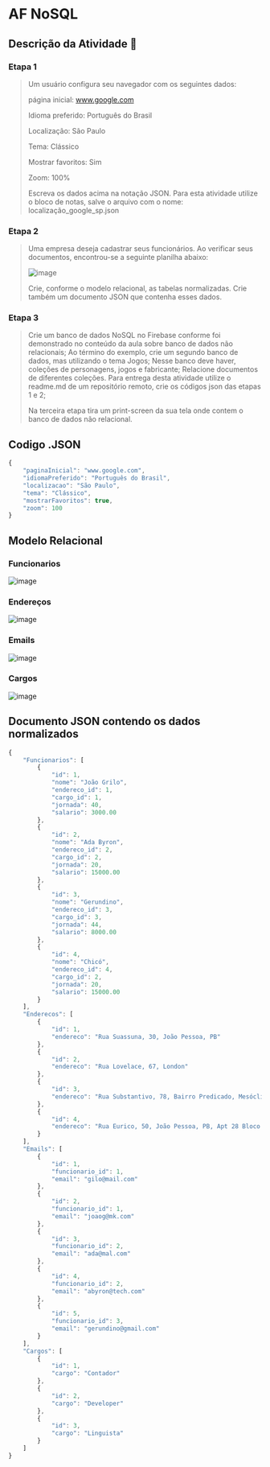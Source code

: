 # AF NoSQL

## Descrição da Atividade 📓
### Etapa 1
> Um usuário configura seu navegador com os seguintes dados:
> 
> página inicial: www.google.com
> 
> Idioma preferido: Português do Brasil
> 
> Localização: São Paulo
> 
> Tema: Clássico
> 
> Mostrar favoritos: Sim
> 
> Zoom: 100%
> 
> Escreva os dados acima na notação JSON. Para esta atividade utilize o bloco de notas, salve o arquivo com o nome: localização_google_sp.json

### Etapa 2 
> Uma empresa deseja cadastrar seus funcionários. Ao verificar seus documentos, encontrou-se a seguinte planilha abaixo:
> 
> ![image](https://github.com/IsabelaQu/Banco-de-Dados/assets/124175141/25d33d9b-4839-42f0-b561-6c945291fd43)
> 
> Crie, conforme o modelo relacional, as tabelas normalizadas. Crie também um documento JSON que contenha esses dados.

### Etapa 3
> Crie um banco de dados NoSQL no Firebase conforme foi demonstrado no conteúdo da aula sobre banco de dados não relacionais;
> Ao término do exemplo, crie um segundo banco de dados, mas utilizando o tema Jogos;
> Nesse banco deve haver, coleções de personagens, jogos e fabricante;
> Relacione documentos de diferentes coleções.
> Para entrega desta atividade utilize o readme.md de um repositório remoto, crie os códigos json das etapas 1 e 2;
> 
> Na terceira etapa tira um print-screen da sua tela onde contem o banco de dados não relacional.


## Codigo .JSON

```js
{
    "paginaInicial": "www.google.com",
    "idiomaPreferido": "Português do Brasil",
    "localizacao": "São Paulo",
    "tema": "Clássico",
    "mostrarFavoritos": true,
    "zoom": 100
}
```
## Modelo Relacional 
### Funcionarios
![image](https://github.com/IsabelaQu/Banco-de-Dados/assets/124175141/a470ed06-56ef-4107-9b1f-ae1a74e6dd5c)

### Endereços
![image](https://github.com/IsabelaQu/Banco-de-Dados/assets/124175141/fa5c0ef9-46f3-4780-8f6b-89f1e12b360c)

### Emails
![image](https://github.com/IsabelaQu/Banco-de-Dados/assets/124175141/70580889-2dcf-4c39-9bbd-bf0fb7000968)

### Cargos
![image](https://github.com/IsabelaQu/Banco-de-Dados/assets/124175141/421cb83c-0ebe-4fe3-9347-1d02d63c9bc6)

## Documento JSON contendo os dados normalizados
```js
{
    "Funcionarios": [
        {
            "id": 1,
            "nome": "João Grilo",
            "endereco_id": 1,
            "cargo_id": 1,
            "jornada": 40,
            "salario": 3000.00
        },
        {
            "id": 2,
            "nome": "Ada Byron",
            "endereco_id": 2,
            "cargo_id": 2,
            "jornada": 20,
            "salario": 15000.00
        },
        {
            "id": 3,
            "nome": "Gerundino",
            "endereco_id": 3,
            "cargo_id": 3,
            "jornada": 44,
            "salario": 8000.00
        },
        {
            "id": 4,
            "nome": "Chicó",
            "endereco_id": 4,
            "cargo_id": 2,
            "jornada": 20,
            "salario": 15000.00
        }
    ],
    "Enderecos": [
        {
            "id": 1,
            "endereco": "Rua Suassuna, 30, João Pessoa, PB"
        },
        {
            "id": 2,
            "endereco": "Rua Lovelace, 67, London"
        },
        {
            "id": 3,
            "endereco": "Rua Substantivo, 78, Bairro Predicado, Mesóclise-AC"
        },
        {
            "id": 4,
            "endereco": "Rua Eurico, 50, João Pessoa, PB, Apt 28 Bloco C"
        }
    ],
    "Emails": [
        {
            "id": 1,
            "funcionario_id": 1,
            "email": "gilo@mail.com"
        },
        {
            "id": 2,
            "funcionario_id": 1,
            "email": "joaog@mk.com"
        },
        {
            "id": 3,
            "funcionario_id": 2,
            "email": "ada@mal.com"
        },
        {
            "id": 4,
            "funcionario_id": 2,
            "email": "abyron@tech.com"
        },
        {
            "id": 5,
            "funcionario_id": 3,
            "email": "gerundino@gmail.com"
        }
    ],
    "Cargos": [
        {
            "id": 1,
            "cargo": "Contador"
        },
        {
            "id": 2,
            "cargo": "Developer"
        },
        {
            "id": 3,
            "cargo": "Linguista"
        }
    ]
}
```
